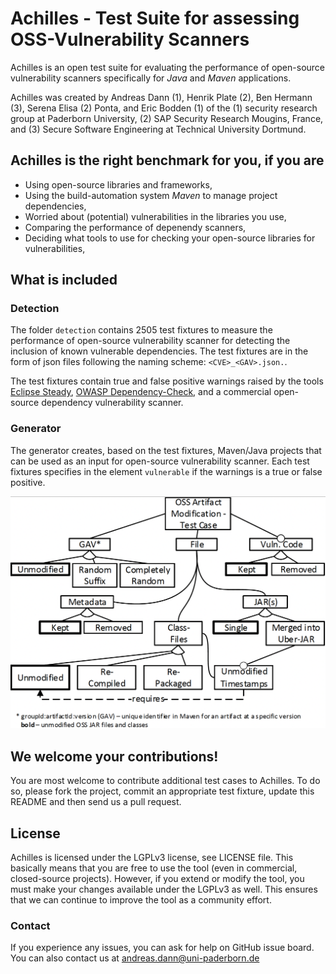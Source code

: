# Achilles - Test Suite for assessing OSS-Vulnerability Scanners

Achilles is an open test suite for evaluating the performance of open-source vulnerability scanners specifically for *Java* and *Maven* applications. 


Achilles was created by Andreas Dann (1), Henrik Plate (2), Ben Hermann (3), Serena Elisa (2) Ponta,  and Eric Bodden (1) of the (1) security research group at Paderborn University, (2) SAP Security Research Mougins, France, and (3) Secure Software Engineering at Technical University Dortmund.

## Achilles is the right benchmark for you, if you are
* Using open-source libraries and frameworks,
* Using the build-automation system *Maven* to manage project dependencies,
* Worried about (potential) vulnerabilities in the libraries you use,
* Comparing the performance of depenendy scanners,
* Deciding what tools to use for checking your open-source libraries for vulnerabilities,



## What is included



### Detection

The folder `detection` contains 2505 test fixtures to measure the performance of open-source vulnerability scanner for detecting the inclusion of known vulnerable dependencies.
The test fixtures are in the form of json files following the naming scheme: `<CVE>_<GAV>.json.`.

The test fixtures contain true and false positive warnings raised by the tools [Eclipse Steady](https://github.com/eclipse/steady), [OWASP Dependency-Check](https://github.com/jeremylong/DependencyCheck), and a commercial open-source dependency vulnerability scanner.



### Generator
The generator creates, based on the test fixtures, Maven/Java projects that can be used as an input for open-source vulnerability scanner.
Each test fixtures specifies in the element `vulnerable` if the warnings is a true or false positive.


![Generator - Test Cases](achilles_overview_testcases.png)





## We welcome your contributions!
You are most welcome to contribute additional test cases to Achilles. 
To do so, please fork the project, commit an appropriate test fixture, update this README and then send us a pull request.



## License
Achilles is licensed under the LGPLv3 license, see LICENSE file. This basically means that you are free to use the tool (even in commercial, closed-source projects). However, if you extend or modify the tool, you must make your changes available under the LGPLv3 as well. This ensures that we can continue to improve the tool as a community effort.


### Contact

If you experience any issues, you can ask for help on GitHub issue board. You can also contact us at andreas.dann@uni-paderborn.de


